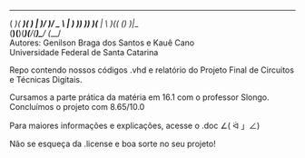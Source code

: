 ____  ____  __    ___  __  ___   ___ 
( ___)( ___)(  )  | __)/  )/ _ \ | __)
 )__)  )__)  )(__ |__ \ )(( (_) )|__ \
(____)(____)(____)(___/(__)\___/ (___/                                                           
Autores: Genilson Braga dos Santos e Kauê Cano                                               
Universidade Federal de Santa Catarina


Repo contendo nossos códigos .vhd e relatório do Projeto Final de Circuitos e Técnicas Digitais. 

Cursamos a parte prática da matéria em 16.1 com o professor Slongo. Concluímos o projeto com 8.65/10.0

Para maiores informações e explicações, acesse o .doc    ∠( ᐛ 」∠) 

Não se esqueça da .license e boa sorte no seu projeto!
